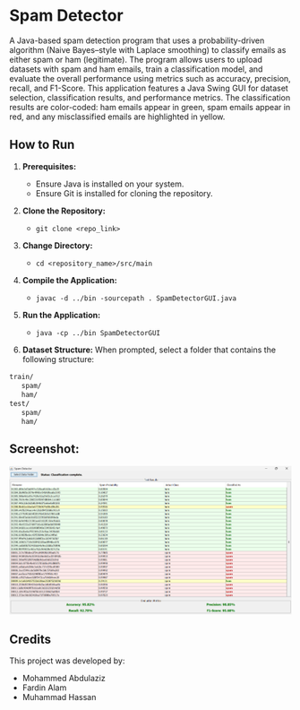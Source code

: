 # Spam Detector

A Java-based spam detection program that uses a probability-driven algorithm (Naive Bayes–style with Laplace smoothing) to classify emails as either spam or ham (legitimate). The program allows users to upload datasets with spam and ham emails, train a classification model, and evaluate the overall performance using metrics such as accuracy, precision, recall, and F1-Score. This application features a Java Swing GUI for dataset selection, classification results, and performance metrics. The classification results are color-coded: ham emails appear in green, spam emails appear in red, and any misclassified emails are highlighted in yellow.


## How to Run

1. **Prerequisites:**
   - Ensure Java is installed on your system.
   - Ensure Git is installed for cloning the repository.


2. **Clone the Repository:**

   - `git clone <repo_link>`


3. **Change Directory:**
   
   - `cd <repository_name>/src/main`


4. **Compile the Application:**
  
   - `javac -d ../bin -sourcepath . SpamDetectorGUI.java`


5. **Run the Application:**
   
   - `java -cp ../bin SpamDetectorGUI`


6. **Dataset Structure:** 
When prompted, select a folder that contains the following structure:
```
train/
   spam/
   ham/
test/
   spam/
   ham/
```

## Screenshot:

![alt text](image-2.png)

## Credits

This project was developed by:

- Mohammed Abdulaziz
- Fardin Alam
- Muhammad Hassan